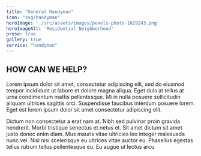 ```yaml
---
title: "General Handyman" 
icon: "svg/handyman"
heroImage: './src/assets/images/pexels-photo-1029243.png'
heroImageAlt: 'Residential Neighborhood'
prose: true
gallery: true
service: "handyman"
---
```


## HOW CAN WE HELP?

Lorem ipsum dolor sit amet, consectetur adipiscing elit, sed do eiusmod tempor incididunt ut labore et dolore magna aliqua. Eget duis at tellus at urna condimentum mattis pellentesque. Mi in nulla posuere sollicitudin aliquam ultrices sagittis orci. Suspendisse faucibus interdum posuere lorem. Eget est lorem ipsum dolor sit amet consectetur adipiscing elit. 

Dictum non consectetur a erat nam at. Nibh sed pulvinar proin gravida hendrerit. Morbi tristique senectus et netus et. Sit amet dictum sit amet justo donec enim diam. Mus mauris vitae ultricies leo integer malesuada nunc vel. Nisl nisi scelerisque eu ultrices vitae auctor eu. Phasellus egestas tellus rutrum tellus pellentesque eu. Eu augue ut lectus arcu